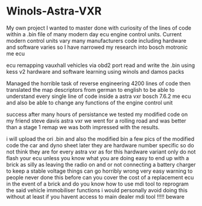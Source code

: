 # Winols-Astra-VXR
My own project I wanted to master done with curiosity of the lines of code within a .bin file of many modern day ecu engine control units. Current modern control units vary many manufacturers code including hardware and software varies so I have narrowed my research into bosch motronic me ecu

ecu remapping vauxhall vehicles via obd2 port read and write the .bin using kess v2 hardware 
and software learning using winols and damos packs

Managed the horrible task of reverse engineering 4200 lines of code then translated the map descriptors from german to english to be able to understand every single line of code inside a astra vxr bosch 7.6.2 me ecu and also be able to change any functions of the engine control unit 

success after many hours of persistance we tested my modified code on my friend steve davis astra vxr we went for a rolling road and was better than a stage 1 remap we was both impressed with the results. 

i will upload the ori .bin and also the modified bin a few pics of the modified code the car and dyno sheet later 
they are hardware number specific so do not think they are for every astra vxr as for this hardware variant only do not flash your ecu unless you know what you are doing easy to end up with a brick as silly as leaving the radio on and or not connecting a battery charger to keep a stable voltage things can go horribly wrong very easy warning to people never done this before can you cover the cost of a replacement ecu in the event of a brick and do you know how to use mdi tool to reprogram the said vehicle immobiliser functions i would personally avoid doing this without at least if you havent access to main dealer mdi tool !!!!! beware 
